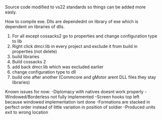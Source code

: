 Source code modified to vs22 standards so things can be added more easly.

How to compile exe. Dlls are dependednt on library of exe which is dependent on libraries of dlls.

1. For all except cossacks2 go to properties and change configuration type to lib
2. Right click dmcr.lib in every project and exclude it from build in properties (not delete)
3. build libraries
4. Build cossacks 2
5. add back dmcr.lib which was excluded earlier
6. change configuration type to dll
7. build one after another (Commcore and gMotor arent DLL files they stay libraries)


Known issues for now:
-Diplomacy with natives doesnt work properly
-Windowed/Borderless not fully implemented
-Screen hooks top left because windowed implementation isnt done
-Formations are stacked in perfect order instead of little variation in position of soldier
-Produced units exit to wrong location